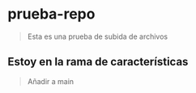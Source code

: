 # prueba-repo
> Esta es una prueba de subida de archivos
## Estoy en la rama de características
> Añadir a main
